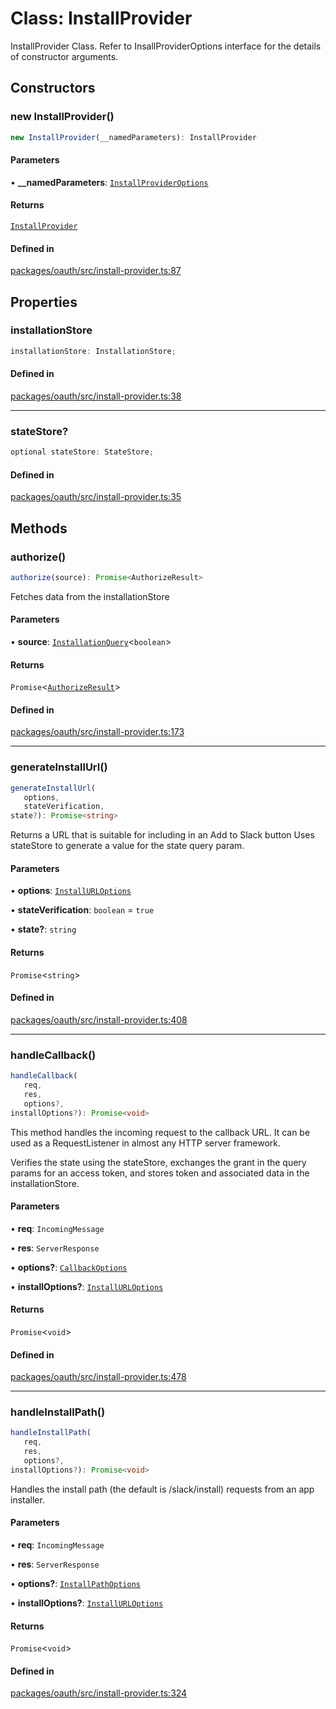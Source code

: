 # Class: InstallProvider

InstallProvider Class. Refer to InsallProviderOptions interface for the details of constructor arguments.

## Constructors

### new InstallProvider()

```ts
new InstallProvider(__namedParameters): InstallProvider
```

#### Parameters

• **\_\_namedParameters**: [`InstallProviderOptions`](Interface.InstallProviderOptions.md)

#### Returns

[`InstallProvider`](Class.InstallProvider.md)

#### Defined in

[packages/oauth/src/install-provider.ts:87](https://github.com/slackapi/node-slack-sdk/blob/main/packages/oauth/src/install-provider.ts#L87)

## Properties

### installationStore

```ts
installationStore: InstallationStore;
```

#### Defined in

[packages/oauth/src/install-provider.ts:38](https://github.com/slackapi/node-slack-sdk/blob/main/packages/oauth/src/install-provider.ts#L38)

***

### stateStore?

```ts
optional stateStore: StateStore;
```

#### Defined in

[packages/oauth/src/install-provider.ts:35](https://github.com/slackapi/node-slack-sdk/blob/main/packages/oauth/src/install-provider.ts#L35)

## Methods

### authorize()

```ts
authorize(source): Promise<AuthorizeResult>
```

Fetches data from the installationStore

#### Parameters

• **source**: [`InstallationQuery`](Interface.InstallationQuery.md)\<`boolean`\>

#### Returns

`Promise`\<[`AuthorizeResult`](Interface.AuthorizeResult.md)\>

#### Defined in

[packages/oauth/src/install-provider.ts:173](https://github.com/slackapi/node-slack-sdk/blob/main/packages/oauth/src/install-provider.ts#L173)

***

### generateInstallUrl()

```ts
generateInstallUrl(
   options, 
   stateVerification, 
state?): Promise<string>
```

Returns a URL that is suitable for including in an Add to Slack button
Uses stateStore to generate a value for the state query param.

#### Parameters

• **options**: [`InstallURLOptions`](Interface.InstallURLOptions.md)

• **stateVerification**: `boolean` = `true`

• **state?**: `string`

#### Returns

`Promise`\<`string`\>

#### Defined in

[packages/oauth/src/install-provider.ts:408](https://github.com/slackapi/node-slack-sdk/blob/main/packages/oauth/src/install-provider.ts#L408)

***

### handleCallback()

```ts
handleCallback(
   req, 
   res, 
   options?, 
installOptions?): Promise<void>
```

This method handles the incoming request to the callback URL.
It can be used as a RequestListener in almost any HTTP server
framework.

Verifies the state using the stateStore, exchanges the grant in the
query params for an access token, and stores token and associated data
in the installationStore.

#### Parameters

• **req**: `IncomingMessage`

• **res**: `ServerResponse`

• **options?**: [`CallbackOptions`](Interface.CallbackOptions.md)

• **installOptions?**: [`InstallURLOptions`](Interface.InstallURLOptions.md)

#### Returns

`Promise`\<`void`\>

#### Defined in

[packages/oauth/src/install-provider.ts:478](https://github.com/slackapi/node-slack-sdk/blob/main/packages/oauth/src/install-provider.ts#L478)

***

### handleInstallPath()

```ts
handleInstallPath(
   req, 
   res, 
   options?, 
installOptions?): Promise<void>
```

Handles the install path (the default is /slack/install) requests from an app installer.

#### Parameters

• **req**: `IncomingMessage`

• **res**: `ServerResponse`

• **options?**: [`InstallPathOptions`](Interface.InstallPathOptions.md)

• **installOptions?**: [`InstallURLOptions`](Interface.InstallURLOptions.md)

#### Returns

`Promise`\<`void`\>

#### Defined in

[packages/oauth/src/install-provider.ts:324](https://github.com/slackapi/node-slack-sdk/blob/main/packages/oauth/src/install-provider.ts#L324)

